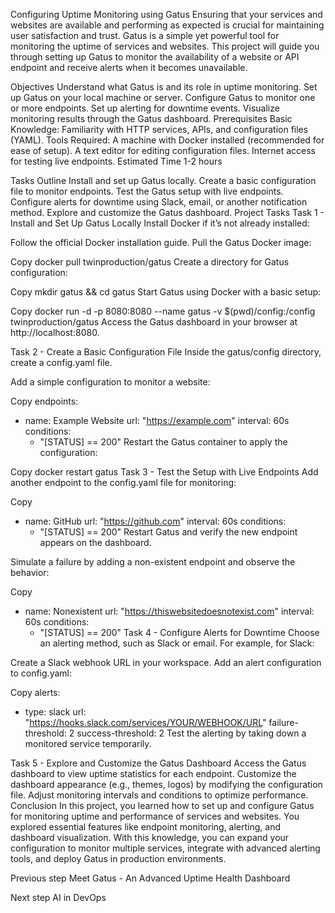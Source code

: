 Configuring Uptime Monitoring using Gatus
Ensuring that your services and websites are available and performing as expected is crucial for maintaining user satisfaction and trust. Gatus is a simple yet powerful tool for monitoring the uptime of services and websites. This project will guide you through setting up Gatus to monitor the availability of a website or API endpoint and receive alerts when it becomes unavailable.

Objectives
Understand what Gatus is and its role in uptime monitoring.
Set up Gatus on your local machine or server.
Configure Gatus to monitor one or more endpoints.
Set up alerting for downtime events.
Visualize monitoring results through the Gatus dashboard.
Prerequisites
Basic Knowledge: Familiarity with HTTP services, APIs, and configuration files (YAML).
Tools Required:
A machine with Docker installed (recommended for ease of setup).
A text editor for editing configuration files.
Internet access for testing live endpoints.
Estimated Time
1-2 hours

Tasks Outline
Install and set up Gatus locally.
Create a basic configuration file to monitor endpoints.
Test the Gatus setup with live endpoints.
Configure alerts for downtime using Slack, email, or another notification method.
Explore and customize the Gatus dashboard.
Project Tasks
Task 1 - Install and Set Up Gatus Locally
Install Docker if it’s not already installed:

Follow the official Docker installation guide.
Pull the Gatus Docker image:


Copy
docker pull twinproduction/gatus
Create a directory for Gatus configuration:


Copy
mkdir gatus && cd gatus
Start Gatus using Docker with a basic setup:


Copy
docker run -d -p 8080:8080 --name gatus -v $(pwd)/config:/config twinproduction/gatus
Access the Gatus dashboard in your browser at http://localhost:8080.

Task 2 - Create a Basic Configuration File
Inside the gatus/config directory, create a config.yaml file.

Add a simple configuration to monitor a website:


Copy
endpoints:
  - name: Example Website
    url: "https://example.com"
    interval: 60s
    conditions:
      - "[STATUS] == 200"
Restart the Gatus container to apply the configuration:


Copy
docker restart gatus
Task 3 - Test the Setup with Live Endpoints
Add another endpoint to the config.yaml file for monitoring:


Copy
- name: GitHub
  url: "https://github.com"
  interval: 60s
  conditions:
    - "[STATUS] == 200"
Restart Gatus and verify the new endpoint appears on the dashboard.

Simulate a failure by adding a non-existent endpoint and observe the behavior:


Copy
- name: Nonexistent
  url: "https://thiswebsitedoesnotexist.com"
  interval: 60s
  conditions:
    - "[STATUS] == 200"
Task 4 - Configure Alerts for Downtime
Choose an alerting method, such as Slack or email. For example, for Slack:

Create a Slack webhook URL in your workspace.
Add an alert configuration to config.yaml:


Copy
alerts:
  - type: slack
    url: "https://hooks.slack.com/services/YOUR/WEBHOOK/URL"
    failure-threshold: 2
    success-threshold: 2
Test the alerting by taking down a monitored service temporarily.

Task 5 - Explore and Customize the Gatus Dashboard
Access the Gatus dashboard to view uptime statistics for each endpoint.
Customize the dashboard appearance (e.g., themes, logos) by modifying the configuration file.
Adjust monitoring intervals and conditions to optimize performance.
Conclusion
In this project, you learned how to set up and configure Gatus for monitoring uptime and performance of services and websites. You explored essential features like endpoint monitoring, alerting, and dashboard visualization. With this knowledge, you can expand your configuration to monitor multiple services, integrate with advanced alerting tools, and deploy Gatus in production environments.


Previous step
Meet Gatus - An Advanced Uptime Health Dashboard

Next step
AI in DevOps
